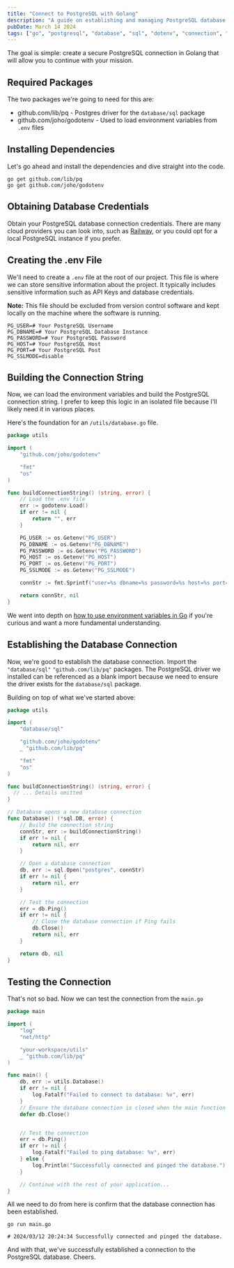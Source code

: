 ```yaml
---
title: "Connect to PostgreSQL with Golang"
description: "A guide on establishing and managing PostgreSQL database connections using Go, including best practices and implementation details."
pubDate: March 14 2024
tags: ["go", "postgresql", "database", "sql", "dotenv", "connection", "backend"]
---
```


The goal is simple: create a secure PostgreSQL connection in Golang that will allow you to continue with your mission.

## Required Packages

The two packages we're going to need for this are:

- github.com/lib/pq - Postgres driver for the `database/sql` package
- github.com/joho/godotenv - Used to load environment variables from `.env` files

## Installing Dependencies

Let's go ahead and install the dependencies and dive straight into the code.

```shell
go get github.com/lib/pq
go get github.com/joho/godotenv
```

## Obtaining Database Credentials

Obtain your PostgreSQL database connection credentials. There are many cloud providers you can look into, such as [Railway](https://railway.app/), or you could opt for a local PostgreSQL instance if you prefer.

## Creating the .env File

We'll need to create a `.env` file at the root of our project. This file is where we can store sensitive information about the project. It typically includes sensitive information such as API Keys and database credentials.

**Note:** This file should be excluded from version control software and kept locally on the machine where the software is running.

```shell
PG_USER=# Your PostgreSQL Username
PG_DBNAME=# Your PostgreSQL Database Instance
PG_PASSWORD=# Your PostgreSQL Password
PG_HOST=# Your PostgreSQL Host
PG_PORT=# Your PostgreSQL Post
PG_SSLMODE=disable
```

## Building the Connection String

Now, we can load the environment variables and build the PostgreSQL connection string. I prefer to keep this logic in an isolated file because I'll likely need it in various places.

Here's the foundation for an `/utils/database.go` file.

```go
package utils

import (
	"github.com/joho/godotenv"

	"fmt"
	"os"
)

func buildConnectionString() (string, error) {
	// Load the .env file
	err := godotenv.Load()
	if err != nil {
		return "", err
	}

	PG_USER := os.Getenv("PG_USER")
	PG_DBNAME := os.Getenv("PG_DBNAME")
	PG_PASSWORD := os.Getenv("PG_PASSWORD")
	PG_HOST := os.Getenv("PG_HOST")
	PG_PORT := os.Getenv("PG_PORT")
	PG_SSLMODE := os.Getenv("PG_SSLMODE")

	connStr := fmt.Sprintf("user=%s dbname=%s password=%s host=%s port=%s sslmode=%s", PG_USER, PG_DBNAME, PG_PASSWORD, PG_HOST, PG_PORT, PG_SSLMODE)

	return connStr, nil
}
```

We went into depth on [how to use environment variables in Go](https://www.matthewbub.com/articles/a-step-by-step-guide-to-environment-variables-in-go) if you're curious and want a more fundamental understanding.

## Establishing the Database Connection

Now, we're good to establish the database connection. Import the `"database/sql"`
`"github.com/lib/pq"` packages. The PostgreSQL driver we installed can be referenced as a blank import because we need to ensure the driver exists for the `database/sql` package.

Building on top of what we've started above:

```go
package utils

import (
	"database/sql"

	"github.com/joho/godotenv"
	_ "github.com/lib/pq"

	"fmt"
	"os"
)

func buildConnectionString() (string, error) {
  // ... Details omitted
}

// Database opens a new database connection
func Database() (*sql.DB, error) {
	// Build the connection string
	connStr, err := buildConnectionString()
	if err != nil {
		return nil, err
	}

	// Open a database connection
	db, err := sql.Open("postgres", connStr)
	if err != nil {
		return nil, err
	}

	// Test the connection
	err = db.Ping()
	if err != nil {
		// Close the database connection if Ping fails
		db.Close()
		return nil, err
	}

	return db, nil
}
```

## Testing the Connection

That's not so bad. Now we can test the connection from the `main.go`

```go
package main

import (
	"log"
	"net/http"

	"your-workspace/utils"
	_ "github.com/lib/pq"
)

func main() {
	db, err := utils.Database()
	if err != nil {
		log.Fatalf("Failed to connect to database: %v", err)
	}
	// Ensure the database connection is closed when the main function exits
	defer db.Close()


	// Test the connection
	err = db.Ping()
	if err != nil {
		log.Fatalf("Failed to ping database: %v", err)
	} else {
		log.Println("Successfully connected and pinged the database.")
	}

	// Continue with the rest of your application...
}
```

All we need to do from here is confirm that the database connection has been established.

```shell
go run main.go

# 2024/03/12 20:24:34 Successfully connected and pinged the database.
```

And with that, we've successfully established a connection to the PostgreSQL database. Cheers.
